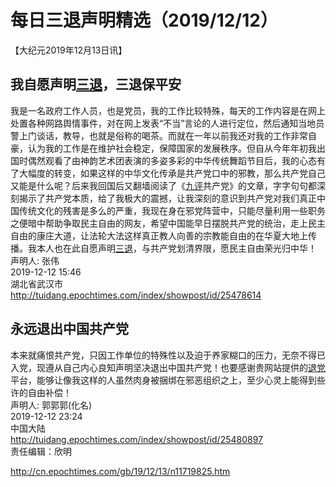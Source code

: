 # 每日三退声明精选（2019/12/12）
  
  
【大纪元2019年12月13日讯】  
## 我自愿声明<a href="http://cn.epochtimes.com/gb/tag/%E4%B8%89%E9%80%80.html">三退</a>，三退保平安  
我是一名政府工作人员，也是党员，我的工作比较特殊，每天的工作内容是在网上处置各种网路舆情事件，对在网上发表“不当”言论的人进行定位，然后通知当地员警上门谈话，教导，也就是俗称的喝茶。而就在一年以前我还对我的工作非常自豪，认为我的工作是在维护社会稳定，保障国家的发展秩序。但自从今年年初我出国时偶然观看了由神韵艺术团表演的多姿多彩的中华传统舞蹈节目后，我的心态有了大幅度的转变，如果这样的中华文化传承是共产党口中的邪教，那么共产党自己又能是什么呢？后来我回国后又翻墙阅读了《<a href="http://cn.epochtimes.com/gb/tag/%E4%B9%9D%E8%AF%84.html">九评</a>共产党》的文章，字字句句都深刻揭示了共产党本质，给了我极大的震撼，让我深刻的意识到共产党对我们真正中国传统文化的残害是多么的严重，我现在身在邪党阵营中，只能尽量利用一些职务之便暗中帮助争取民主自由的网友，希望中国能早日摆脱共产党的统治，走上民主自由的康庄大道，让法轮大法这样真正教人向善的宗教能自由的在华夏大地上传播。我本人也在此自愿声明<a href="http://cn.epochtimes.com/gb/tag/%E4%B8%89%E9%80%80.html">三退</a>，与共产党划清界限，愿民主自由荣光归中华！  
声明人: 张伟  
2019-12-12 15:46  
湖北省武汉市  
<a href="http://tuidang.epochtimes.com/index/showpost/id/25478614">http://tuidang.epochtimes.com/index/showpost/id/25478614</a>  
## 永远退出中国共产党  
本来就痛恨共产党，只因工作单位的特殊性以及迫于养家糊口的压力，无奈不得已入党，现遵从自己内心良知声明坚决退出中国共产党！也要感谢贵网站提供的<a href="http://cn.epochtimes.com/gb/tag/%E9%80%80%E5%85%9A.html">退党</a>平台，能够让像我这样的人虽然肉身被捆绑在邪恶组织之上，至少心灵上能得到些许的自由补偿！  
声明人: 郭郭郭(化名)  
2019-12-12 23:24  
中国大陆  
<a href="http://tuidang.epochtimes.com/index/showpost/id/25480897">http://tuidang.epochtimes.com/index/showpost/id/25480897</a>  
责任编辑：欣明  
  
  
  
http://cn.epochtimes.com/gb/19/12/13/n11719825.htm
